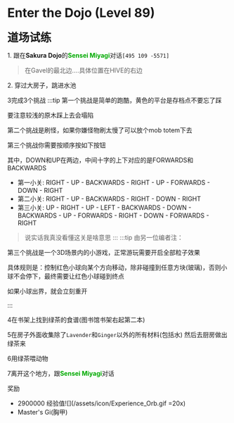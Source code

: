# Enter the Dojo (Level 89)
<span style="font-size: 25px;">**道场试练**</span>

<span class="stage-index">1.</span> 跟在**Sakura Dojo**的<font color=00AA00>**Sensei Miyagi**</font>对话`[495 109 -5571]`
>在Gavel的最北边....具体位置在HIVE的右边

<span class="stage-index">2.</span> 穿过大房子，跳进水池

3完成3个挑战
:::tip
第一个挑战是简单的跑酷，黄色的平台是存档点不要忘了踩

要注意较浅的原木踩上去会塌陷

第二个挑战是刷怪，如果你嫌怪物刷太慢了可以放个mob totem下去

第三个挑战你需要按顺序按如下按钮

其中，DOWN和UP在两边，中间十字的上下对应的是FORWARDS和BACKWARDS

+ 第一小关: RIGHT - UP - BACKWARDS - RIGHT - UP - FORWARDS - DOWN - RIGHT
+ 第二小关: RIGHT - UP - BACKWARDS - RIGHT - DOWN - RIGHT
+ 第三小关: UP - RIGHT - UP - LEFT - BACKWARDS - DOWN - BACKWARDS - UP - FORWARDS - RIGHT - DOWN - FORWARDS - RIGHT

>说实话我真没看懂这关是啥意思
:::
:::tip
由另一位编者注：

第三个挑战是一个3D场景内的小游戏，正常游玩需要开启全部粒子效果

具体规则是：控制红色小球向某个方向移动，除非碰撞到任意方块(玻璃)，否则小球不会停下，最终需要让红色小球碰到终点

如果小球出界，就会立刻重开

:::

4在书架上找到绿茶的食谱(图书馆书架右起第二本)

5在房子外面收集除了`Lavender`和`Ginger`以外的所有材料(包括水) 然后去厨房做出绿茶来

6用绿茶喂动物

7离开这个地方，跟<font color=00AA00>**Sensei Miyagi**</font>对话

奖励
+ 2900000 经验值![](/assets/icon/Experience_Orb.gif =20x)
+ Master's Gi(胸甲)

